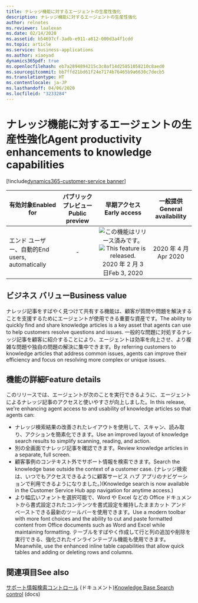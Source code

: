 ```yaml
---
title: ナレッジ機能に対するエージェントの生産性強化
description: ナレッジ機能に対するエージェントの生産性強化
author: relnotes
ms.reviewer: laalexan
ms.date: 02/14/2020
ms.assetid: b54697cf-3adb-e911-a812-000d3a4f1cdd
ms.topic: article
ms.service: business-applications
ms.author: xiaoyad
dynamics365pdf: true
ms.openlocfilehash: eb7a2894894215c3c0af14d25851058210c8aed0
ms.sourcegitcommit: bb7ffd21bd61f24e7174b76465b9a6630c7decb5
ms.translationtype: HT
ms.contentlocale: ja-JP
ms.lasthandoff: 04/06/2020
ms.locfileid: "3233284"
---
```

# <a name="agent-productivity-enhancements-to-knowledge-capabilities"></a><span data-ttu-id="59064-103">ナレッジ機能に対するエージェントの生産性強化</span><span class="sxs-lookup"><span data-stu-id="59064-103">Agent productivity enhancements to knowledge capabilities</span></span>
[!include[dynamics365-customer-service banner](../includes/dynamics365-customer-service.md)]

| <span data-ttu-id="59064-104">有効対象</span><span class="sxs-lookup"><span data-stu-id="59064-104">Enabled for</span></span>    |  <span data-ttu-id="59064-105">パブリック プレビュー</span><span class="sxs-lookup"><span data-stu-id="59064-105">Public preview</span></span> | <span data-ttu-id="59064-106">早期アクセス</span><span class="sxs-lookup"><span data-stu-id="59064-106">Early access</span></span> | <span data-ttu-id="59064-107">一般提供</span><span class="sxs-lookup"><span data-stu-id="59064-107">General availability</span></span> | 
| ---------- | :----------: |:----------: |:----------: |
|<span data-ttu-id="59064-108">エンド ユーザー、自動的</span><span class="sxs-lookup"><span data-stu-id="59064-108">End users, automatically</span></span>|-|<span data-ttu-id="59064-109">![この機能はリリース済みです。](/dynamics365-release-plan/media/green-checkmark.png "この機能はリリース済みです。")</span><span class="sxs-lookup"><span data-stu-id="59064-109">![This feature is released.](/dynamics365-release-plan/media/green-checkmark.png "This feature is released.")</span></span> <span data-ttu-id="59064-110">2020 年 2 月 3 日</span><span class="sxs-lookup"><span data-stu-id="59064-110">Feb 3, 2020</span></span>| <span data-ttu-id="59064-111">2020 年 4 月</span><span class="sxs-lookup"><span data-stu-id="59064-111">Apr 2020</span></span>|


## <a name="business-value"></a><span data-ttu-id="59064-112">ビジネス バリュー</span><span class="sxs-lookup"><span data-stu-id="59064-112">Business value</span></span>
<!-- bv start -->
<span data-ttu-id="59064-113">ナレッジ記事をすばやく見つけて共有する機能は、顧客が質問や問題を解決することを支援するためにエージェントが使用できる重要な資産です。</span><span class="sxs-lookup"><span data-stu-id="59064-113">The ability to quickly find and share knowledge articles is a key asset that agents can use to help customers resolve questions and issues.</span></span> <span data-ttu-id="59064-114">一般的な問題に対処するナレッジ記事を顧客に紹介することにより、エージェントは効率を向上させ、より複雑な問題や独自の問題の解決に集中できます。</span><span class="sxs-lookup"><span data-stu-id="59064-114">By referring customers to knowledge articles that address common issues, agents can improve their efficiency and focus on resolving more complex or unique issues.</span></span>
<!-- bv end -->



## <a name="feature-details"></a><span data-ttu-id="59064-115">機能の詳細</span><span class="sxs-lookup"><span data-stu-id="59064-115">Feature details</span></span>
<!--feature detail start -->
<span data-ttu-id="59064-116">このリリースでは、エージェントが次のことを実行できるように、エージェントによるナレッジ記事のアクセスと使いやすさが向上しました。</span><span class="sxs-lookup"><span data-stu-id="59064-116">In this release, we're enhancing agent access to and usability of knowledge articles so that agents can:</span></span>

- <span data-ttu-id="59064-117">ナレッジ検索結果の改善されたレイアウトを使用して、スキャン、読み取り、アクションを簡素化できます。</span><span class="sxs-lookup"><span data-stu-id="59064-117">Use an improved layout of knowledge search results to simplify scanning, reading, and action.</span></span>
- <span data-ttu-id="59064-118">別の全画面でナレッジ記事を確認できます。</span><span class="sxs-lookup"><span data-stu-id="59064-118">Review knowledge articles in a separate, full screen.</span></span>
- <span data-ttu-id="59064-119">顧客事例のコンテキスト外でサポート情報を検索できます。</span><span class="sxs-lookup"><span data-stu-id="59064-119">Search the knowledge base outside the context of a customer case.</span></span> <span data-ttu-id="59064-120">(ナレッジ検索は、いつでもアクセスできるように顧客サービス ハブ アプリのナビゲーションで利用できるようになりました。)</span><span class="sxs-lookup"><span data-stu-id="59064-120">(Knowledge search is now available in the Customer Service Hub app navigation for anytime access.)</span></span>
- <span data-ttu-id="59064-121">より幅広いフォントを選択可能で、Word や Excel などの Office ドキュメントから書式設定されたコンテンツを書式設定を維持したままカット アンド ペーストできる最新のツールバーを使用できます。</span><span class="sxs-lookup"><span data-stu-id="59064-121">Use a modern toolbar with more font choices and the ability to cut and paste formatted content from Office documents such as Word and Excel while maintaining formatting.</span></span> <span data-ttu-id="59064-122">テーブルをすばやく作成して行と列の追加や削除を実行できる、強化されたインラインテーブル機能も使用できます。</span><span class="sxs-lookup"><span data-stu-id="59064-122">Meanwhile, use the enhanced inline table capabilities that allow quick tables and adding or deleting rows and columns.</span></span>
<!--feature detail end -->










## <a name="see-also"></a><span data-ttu-id="59064-123">関連項目</span><span class="sxs-lookup"><span data-stu-id="59064-123">See also</span></span>


<!--docs start-->
<span data-ttu-id="59064-124">[サポート情報検索コントロール](https://docs.microsoft.com/dynamics365/customer-service/search-knowledge-articles-csh#knowledge-base-search-control) (ドキュメント)</span><span class="sxs-lookup"><span data-stu-id="59064-124">[Knowledge Base Search control](https://docs.microsoft.com/dynamics365/customer-service/search-knowledge-articles-csh#knowledge-base-search-control) (docs)</span></span>
<!--docs end-->

